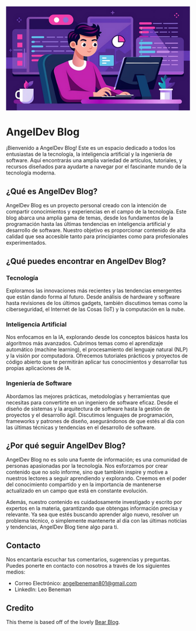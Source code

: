 ![img](public/README.png)
# AngelDev Blog
¡Bienvenido a AngelDev Blog! Este es un espacio dedicado a todos los entusiastas de la tecnología, la inteligencia artificial y la ingeniería de software. Aquí encontrarás una amplia variedad de artículos, tutoriales, y recursos diseñados para ayudarte a navegar por el fascinante mundo de la tecnología moderna.

## ¿Qué es AngelDev Blog?
AngelDev Blog es un proyecto personal creado con la intención de compartir conocimientos y experiencias en el campo de la tecnología. Este blog abarca una amplia gama de temas, desde los fundamentos de la programación hasta las últimas tendencias en inteligencia artificial y desarrollo de software. Nuestro objetivo es proporcionar contenido de alta calidad que sea accesible tanto para principiantes como para profesionales experimentados.

## ¿Qué puedes encontrar en AngelDev Blog?
### Tecnología
Exploramos las innovaciones más recientes y las tendencias emergentes que están dando forma al futuro. Desde análisis de hardware y software hasta revisiones de los últimos gadgets, también discutimos temas como la ciberseguridad, el Internet de las Cosas (IoT) y la computación en la nube.

### Inteligencia Artificial
Nos enfocamos en la IA, explorando desde los conceptos básicos hasta los algoritmos más avanzados. Cubrimos temas como el aprendizaje automático (machine learning), el procesamiento del lenguaje natural (NLP) y la visión por computadora. Ofrecemos tutoriales prácticos y proyectos de código abierto que te permitirán aplicar tus conocimientos y desarrollar tus propias aplicaciones de IA.

### Ingeniería de Software
Abordamos las mejores prácticas, metodologías y herramientas que necesitas para convertirte en un ingeniero de software eficaz. Desde el diseño de sistemas y la arquitectura de software hasta la gestión de proyectos y el desarrollo ágil. Discutimos lenguajes de programación, frameworks y patrones de diseño, asegurándonos de que estés al día con las últimas técnicas y tendencias en el desarrollo de software.

## ¿Por qué seguir AngelDev Blog?
AngelDev Blog no es solo una fuente de información; es una comunidad de personas apasionadas por la tecnología. Nos esforzamos por crear contenido que no solo informe, sino que también inspire y motive a nuestros lectores a seguir aprendiendo y explorando. Creemos en el poder del conocimiento compartido y en la importancia de mantenerse actualizado en un campo que está en constante evolución.

Además, nuestro contenido es cuidadosamente investigado y escrito por expertos en la materia, garantizando que obtengas información precisa y relevante. Ya sea que estés buscando aprender algo nuevo, resolver un problema técnico, o simplemente mantenerte al día con las últimas noticias y tendencias, AngelDev Blog tiene algo para ti.

## Contacto
Nos encantaría escuchar tus comentarios, sugerencias y preguntas. Puedes ponerte en contacto con nosotros a través de los siguientes medios:
- Correo Electrónico: angelbeneman801@gmail.com
- LinkedIn: Leo Beneman

## Credito

This theme is based off of the lovely [Bear Blog](https://github.com/HermanMartinus/bearblog/).